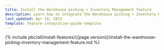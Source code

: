 ```yaml
---
title: Install the Warehouse picking + Inventory Management feature
description: Learn how to integrate the Warehouse picking + Inventory Management feature into your project
last_updated: Apr 10, 2023
template: feature-integration-guide-template
---
```


{% include pbc/all/install-features/{{page.version}}/install-the-warehouse-picking-inventory-management-feature.md %} <!-- To edit, see /_includes/pbc/all/install-features/202304.0/install-the-warehouse-picking-inventory-management-feature.md -->
